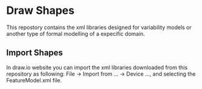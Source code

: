 # Draw Shapes
This repostory contains the xml libraries designed for variability models or another type of formal modelling of a expecific domain.

## Import Shapes

In draw.io website you can import the xml libraries downloaded from this repository as following: File -> Import from ... -> Device ..., and selecting the FeatureModel.xml file.
